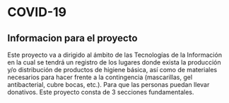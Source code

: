 # COVID-19
## Informacion para el proyecto
Este proyecto va a dirigido al ámbito de las Tecnologías de la Información en la cual se tendrá un registro de los lugares donde exista la producción y/o distribución de productos de higiene básica, así como de materiales necesarios para hacer frente a la contingencia (mascarillas, gel antibacterial, cubre bocas, etc.). Para que las personas puedan llevar donativos. Este proyecto consta de 3 secciones fundamentales.
